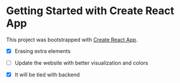 # Getting Started with Create React App

This project was bootstrapped with [Create React App](https://github.com/facebook/create-react-app).

- [x] Erasing extra elements
- [ ] Update the website with better visualization and colors
- [x] It will be tied with backend

